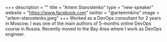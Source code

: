 +++
description = ""
title = "Artem Starostenko"
type = "new-speaker"
website = "https://www.facebook.com"
twitter = "@artemmkins"
image = "artem-starostenko.jpeg"
+++
Worked as a DevOps consultant for 2 years in Moscow. I was one of the main authors of 5-months online DevOps course in Russia. Recently moved to the Bay Area where I work as DevOps engineer.